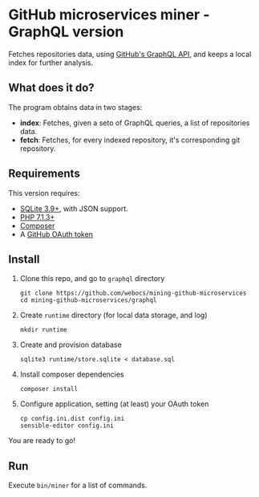# GitHub microservices miner - GraphQL version

Fetches repositories data, using [GitHub's GraphQL API], and keeps a local index for
further analysis.

[GitHub's GraphQL API]: https://developer.github.com/v4/

## What does it do?

The program obtains data in two stages:
  - **index**: Fetches, given a seto of GraphQL queries, a list of repositories data.
  - **fetch**: Fetches, for every indexed repository, it's corresponding git repository.

## Requirements

This version requires:

 - [SQLite 3.9+](https://www.sqlite.org), with JSON support.
 - [PHP 7.1.3+](http://php.net)
 - [Composer](https://getcomposer.org/)
 - A [GitHub OAuth token](https://help.github.com/articles/creating-an-access-token-for-command-line-use/)

## Install

 1. Clone this repo, and go to `graphql` directory
    ```
    git clone https://github.com/webocs/mining-github-microservices
    cd mining-github-microservices/graphql
    ```

 2. Create `runtime` directory (for local data storage, and log)
    ```
    mkdir runtime
    ```

 3. Create and provision database
    ```
    sqlite3 runtime/store.sqlite < database.sql
    ```

 4. Install composer dependencies
    ```
    composer install
    ```

 5. Configure application, setting (at least) your OAuth token
    ```
    cp config.ini.dist config.ini
    sensible-editor config.ini
    ```

You are ready to go!

## Run

Execute `bin/miner` for a list of commands.
